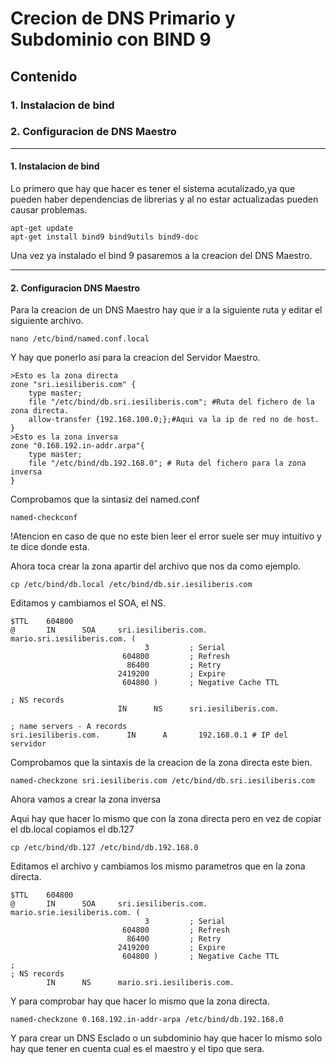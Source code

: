 # Crecion de DNS Primario y Subdominio con BIND 9
## Contenido
### 1. Instalacion de bind
### 2. Configuracion de DNS Maestro
___

#### 1. Instalacion de bind
Lo primero que hay que hacer es tener el sistema acutalizado,ya que pueden haber dependencias de librerias y al no estar actualizadas pueden causar problemas.

```
apt-get update
apt-get install bind9 bind9utils bind9-doc
```
Una vez ya instalado el bind 9 pasaremos a la creacion del DNS Maestro.
___

#### 2. Configuracion DNS Maestro
Para la creacion de un DNS Maestro hay que ir a la siguiente ruta y editar el siguiente archivo.
```
nano /etc/bind/named.conf.local
```
Y hay que ponerlo asi para la creacion del Servidor Maestro.


```
>Esto es la zona directa
zone "sri.iesiliberis.com" {
    type master;
    file "/etc/bind/db.sri.iesiliberis.com"; #Ruta del fichero de la zona directa.
    allow-transfer {192.168.100.0;};#Aqui va la ip de red no de host.
}
>Esto es la zona inversa
zone "0.168.192.in-addr.arpa"{
    type master;
    file "/etc/bind/db.192.168.0"; # Ruta del fichero para la zona inversa
}
```
Comprobamos que la sintasiz del named.conf
```
named-checkconf
```
!Atencion en caso de que no este bien leer el error suele ser muy intuitivo y te dice donde esta.

Ahora toca crear la zona apartir del archivo que nos da como ejemplo.

```
cp /etc/bind/db.local /etc/bind/db.sir.iesiliberis.com
```
Editamos y cambiamos el SOA, el NS.
```
$TTL    604800
@       IN      SOA     sri.iesiliberis.com. mario.sri.iesiliberis.com. (
                              3         ; Serial
                         604800         ; Refresh
                          86400         ; Retry
                        2419200         ; Expire
                         604800 )       ; Negative Cache TTL

; NS records
                        IN      NS      sri.iesiliberis.com.

; name servers - A records
sri.iesiliberis.com.      IN      A       192.168.0.1 # IP del servidor
```
Comprobamos que la sintaxis de la creacion de la zona directa este bien.

```
named-checkzone sri.iesiliberis.com /etc/bind/db.sri.iesiliberis.com
```
Ahora vamos a crear la zona inversa

Aqui hay que hacer lo mismo que con la zona directa pero en vez de copiar el db.local copiamos el db.127

```
cp /etc/bind/db.127 /etc/bind/db.192.168.0
```
Editamos el archivo y cambiamos los mismo parametros que en la zona directa.

```
$TTL    604800
@       IN      SOA     sri.iesiliberis.com. mario.srie.iesiliberis.com. (
                              3         ; Serial
                         604800         ; Refresh
                          86400         ; Retry
                        2419200         ; Expire
                         604800 )       ; Negative Cache TTL
;
; NS records
        IN      NS      mario.sri.iesiliberis.com.
```
Y para comprobar hay que hacer lo mismo que la zona directa.

```
named-checkzone 0.168.192.in-addr-arpa /etc/bind/db.192.168.0
```
Y para crear un DNS Esclado o un subdominio hay que hacer lo mismo solo hay que tener en cuenta cual es el maestro y el tipo que sera.